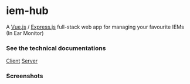 # iem-hub
A [Vue.js](https://vuejs.org/v2/guide/index.html) / [Express.js](https://expressjs.com/) full-stack web app for managing your favourite IEMs (In Ear Monitor)

### See the technical documentations
[Client](./client/README.md)
[Server](./server/README.md)

### Screenshots
[](./Screenshot_1.png)
[](./Screenshot_2.png)
[](./Screenshot_3.png)
